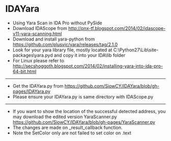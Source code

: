 IDAYara
=======
* Using Yara Scan in IDA Pro without PySide
* Download IDAScope from http://pnx-tf.blogspot.com/2014/02/idascope-v11-yara-scanning.html
* Download and install yara-python from https://github.com/plusvic/yara/releases/tag/2.1.0
* Look for your yara library file, mostly located at C:\Python27\Lib\site-packages\yara.pyd and copy it into your IDA\lib folder
* For Linux please refer to http://secshoggoth.blogspot.com/2014/02/installing-yara-into-ida-pro-64-bit.html

-------------------------------------------------------------------------------------------------------------------------
* Get the IDAYara.py from https://github.com/SiowCY/IDAYara/blob/gh-pages/IDAYara.py
* Please ensure your IDAYara.py is same directory with IDAScope.py

-------------------------------------------------------------------------------------------------------------------------
* If you want to show the location of the successful detected address, you may download the edited version YaraScanner.py https://github.com/SiowCY/IDAYara/blob/gh-pages/YaraScanner.py
* The changes are made on _result_callback function. 
* Note the SetColor only are not failed to set color on .text


